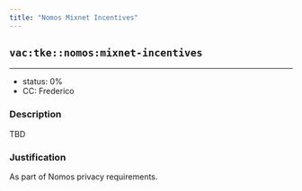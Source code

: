 ```yaml
---
title: "Nomos Mixnet Incentives"
---
```

## `vac:tke::nomos:mixnet-incentives`
---

- status: 0%
- CC: Frederico

### Description

TBD

### Justification

As part of Nomos privacy requirements.
